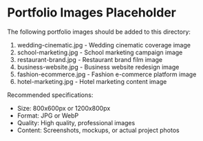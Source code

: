 # Portfolio Images Placeholder

The following portfolio images should be added to this directory:

1. wedding-cinematic.jpg - Wedding cinematic coverage image
2. school-marketing.jpg - School marketing campaign image
3. restaurant-brand.jpg - Restaurant brand film image
4. business-website.jpg - Business website redesign image
5. fashion-ecommerce.jpg - Fashion e-commerce platform image
6. hotel-marketing.jpg - Hotel marketing content image

Recommended specifications:

- Size: 800x600px or 1200x800px
- Format: JPG or WebP
- Quality: High quality, professional images
- Content: Screenshots, mockups, or actual project photos
